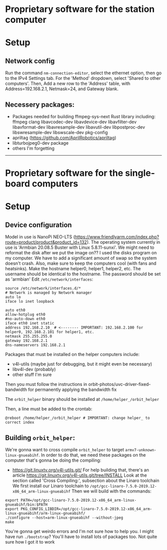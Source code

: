# Proprietary software for the station computer

# Setup

## Network config

Run the command `nm-connection-editor`, select the ethernet option,
then go to the IPv4 Settings tab. For the 'Method' dropdown, select 'Shared to other computers'.
Then, Add a new row to the 'Address' table, with Address=192.168.2.1, Netmask=24, and Gateway blank.

## Necessery packages:

* Packages needed for building ffmpeg-sys-next Rust library including:
  ffmpeg clang libavcodec-dev libavdevice-dev libavfilter-dev libavformat-dev
  libavresample-dev libavutil-dev libpostproc-dev libswresample-dev libswscale-dev pkg-config
* apriltag (https://github.com/AprilRobotics/apriltag)
* libturbojpeg0-dev package
* others I'm forgetting

----------------------------------------------------------------------------------

# Proprietary software for the single-board computers

# Setup

## Device configuration
Model in use is NanoPi NEO-LTS (https://www.friendlyarm.com/index.php?route=product/product&product_id=132).
The operating system currently in use is 'Armbian 20.08.5 Buster with Linux 5.8.11-sunxi'.
We might need to reformat the disk after we put the image on?? I used the disks program on my computer.
We have to add a significant amount of swap so the system doesn't crash. Also, make sure to keep the
computers cool (with fans and heatsinks).
Make the hostname helper0, helper1, helper2, etc. The username should be identical to the hostname. The
password should be set as 'armbian'
Edit `/etc/network/interfaces`:
```
source /etc/network/interfaces.d/*
# Network is managed by Network manager
auto lo
iface lo inet loopback

auto eth0
allow-hotplug eth0
#no-auto-down eth0
iface eth0 inet static
address 192.168.2.10_ # <-------- IMPORTANT: 192.168.2.100 for helper0, 192.168.2.101 for helper1, etc.
netmask 255.255.255.0
gateway 192.168.2.1
dns-nameservers 192.168.2.1
```

Packages that must be installed on the helper computers include:
* v4l-utils (maybe just for debugging, but it might even be necessary)
* libv4l-dev (probably)
* other stuff I'm sure

Then you must follow the instructions in orbit-photos/uvc-driver-fixed-bandwidth for
permanently applying the bandwidth fix

The `orbit_helper` binary should be installed at `/home/helper_/orbit_helper`

Then, a line must be added to the crontab:
```
@reboot /home/helper_/orbit_helper # IMPORTANT: change helper_ to correct index
```

## Building `orbit_helper`:

We're gonna want to cross compile `orbit_helper` to target `armv7-unknown-linux-gnueabihf`.
In order to do that, we need these packages on the computer that's gonna be doing the compiling:
* https://git.linuxtv.org/v4l-utils.git/
  For help building that, there's an article https://git.linuxtv.org/v4l-utils.git/tree/INSTALL
  Look at the section called 'Cross Compiling:', subsection about the Linaro toolchain
  We first install our Linaro toolchain to `/opt/gcc-linaro-7.5.0-2019.12-x86_64_arm-linux-gnueabihf`
  Then we will build with the commands:
```shell
export PATH=/opt/gcc-linaro-7.5.0-2019.12-x86_64_arm-linux-gnueabihf/bin:$PATH
export PKG_CONFIG_LIBDIR=/opt/gcc-linaro-7.5.0-2019.12-x86_64_arm-linux-gnueabihf/arm-linux-gnueabihf/
./configure --host=arm-linux-gnueabihf --without-jpeg
make
```
You're gonna get weirdo errors and I'm not sure how to help you. I might have run `./bootstrap`?
You'll have to install lots of packages too. Not quite sure how I got it to work